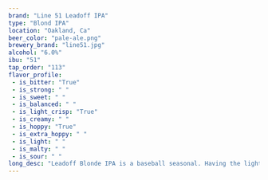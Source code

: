 ```yaml
---
brand: "Line 51 Leadoff IPA"
type: "Blond IPA"
location: "Oakland, Ca"
beer_color: "pale-ale.png"
brewery_brand: "line51.jpg"
alcohol: "6.0%"
ibu: "51"
tap_order: "113"
flavor_profile:
 - is_bitter: "True"
 - is_strong: " "
 - is_sweet: " "
 - is_balanced: " "
 - is_light_crisp: "True"
 - is_creamy: " "
 - is_hoppy: "True"
 - is_extra_hoppy: " "
 - is_light: " "
 - is_malty: " "
 - is_sour: " "
long_desc: "Leadoff Blonde IPA is a baseball seasonal. Having the light malty character of blonde ale combined with a clean bitterness of an IPA makes Leadoff a hit on a hot summer day."
---
```

